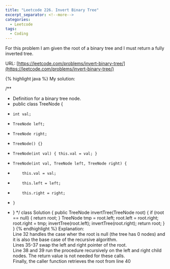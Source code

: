 ```yaml
---
title: "Leetcode 226. Invert Binary Tree"
excerpt_separator: <!--more-->
categories:
  - Leetcode
tags:
  - Coding
---
```

For this problem I am given the root of a binary tree and I must return a fully inverted tree.
<!--more-->
URL: [https://leetcode.com/problems/invert-binary-tree/](https://leetcode.com/problems/invert-binary-tree/)

{% highlight java %}
My solution:

/**
 * Definition for a binary tree node.
 * public class TreeNode {
 *     int val;
 *     TreeNode left;
 *     TreeNode right;
 *     TreeNode() {}
 *     TreeNode(int val) { this.val = val; }
 *     TreeNode(int val, TreeNode left, TreeNode right) {
 *         this.val = val;
 *         this.left = left;
 *         this.right = right;
 *     }
 * }
 */
class Solution {
    public TreeNode invertTree(TreeNode root) {
        if (root == null) {
            return root;
        }
        TreeNode tmp = root.left;
        root.left = root.right;
        root.right = tmp;
        invertTree(root.left);
        invertTree(root.right);
        return root;
    }
}
{% endhighlight %}
Explanation:  
Line 32 handles the case wher the root is null (the tree has 0 nodes) and it is also the base case of the recursive algorithm.  
Lines 35-37 swap the left and right pointer of the root.  
Line 38 and 39 run the procedure recursively on the left and right child nodes. The return value is not needed for these calls.  
Finally, the caller function retrieves the root from line 40

